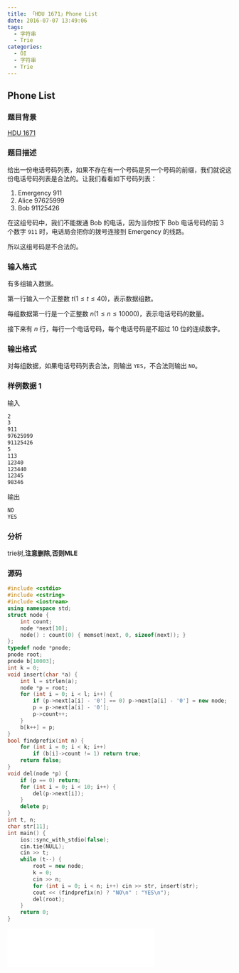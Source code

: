 ```yaml
---
title: 「HDU 1671」Phone List
date: 2016-07-07 13:49:06
tags:
  - 字符串
  - Trie
categories:
  - OI
  - 字符串
  - Trie
---
```

## Phone List
### 题目背景
[HDU 1671](http://acm.hdu.edu.cn/showproblem.php?pid=1671)
### 题目描述
给出一份电话号码列表，如果不存在有一个号码是另一个号码的前缀，我们就说这份电话号码列表是合法的。让我们看看如下号码列表：
1. Emergency  911
2. Alice  97625999
3. Bob  91125426

在这组号码中，我们不能拨通 Bob 的电话，因为当你按下 Bob 电话号码的前 $3$ 个数字 `911` 时，电话局会把你的拨号连接到 Emergency 的线路。

所以这组号码是不合法的。
<!-- more -->
### 输入格式
有多组输入数据。

第一行输入一个正整数 $t(1 \leq t \leq 40)$，表示数据组数。

每组数据第一行是一个正整数 $n(1 \leq n \leq 10000)$，表示电话号码的数量。

接下来有 $n$ 行，每行一个电话号码，每个电话号码是不超过 $10$ 位的连续数字。
### 输出格式
对每组数据，如果电话号码列表合法，则输出 `YES`，不合法则输出 `NO`。
### 样例数据 1
输入
``` bash
2
3
911
97625999
91125426
5
113
12340
123440
12345
98346
```
输出
``` bash
NO
YES
```
### 分析
trie树,**注意删除,否则MLE**
### 源码
``` cpp
#include <cstdio>
#include <cstring>
#include <iostream>
using namespace std;
struct node {
    int count;
    node *next[10];
    node() : count(0) { memset(next, 0, sizeof(next)); }
};
typedef node *pnode;
pnode root;
pnode b[10003];
int k = 0;
void insert(char *a) {
    int l = strlen(a);
    node *p = root;
    for (int i = 0; i < l; i++) {
        if (p->next[a[i] - '0'] == 0) p->next[a[i] - '0'] = new node;
        p = p->next[a[i] - '0'];
        p->count++;
    }
    b[k++] = p;
}
bool findprefix(int n) {
    for (int i = 0; i < k; i++)
        if (b[i]->count != 1) return true;
    return false;
}
void del(node *p) {
    if (p == 0) return;
    for (int i = 0; i < 10; i++) {
        del(p->next[i]);
    }
    delete p;
}
int t, n;
char str[11];
int main() {
    ios::sync_with_stdio(false);
    cin.tie(NULL);
    cin >> t;
    while (t--) {
        root = new node;
        k = 0;
        cin >> n;
        for (int i = 0; i < n; i++) cin >> str, insert(str);
        cout << (findprefix(n) ? "NO\n" : "YES\n");
        del(root);
    }
    return 0;
}
```
<iframe frameborder="no" border="0" marginwidth="0" marginheight="0" width=330 height=86 src="//music.163.com/outchain/player?type=2&id=836393&auto=1&height=66"></iframe>